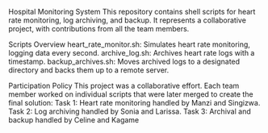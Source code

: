 Hospital Monitoring System
This repository contains shell scripts for heart rate monitoring, log archiving, and backup. It represents a collaborative project, with contributions from all the team members.

Scripts Overview
heart_rate_monitor.sh: Simulates heart rate monitoring, logging data every second.
archive_log.sh: Archives heart rate logs with a timestamp.
backup_archives.sh: Moves archived logs to a designated directory and backs them up to a remote server.

Participation Policy
This project was a collaborative effort. Each team member worked on individual scripts that were later merged to create the final solution:
Task 1: Heart rate monitoring handled by Manzi and Singizwa.
Task 2: Log archiving handled by Sonia and Larissa.
Task 3: Archival and backup handled by Celine and Kagame
